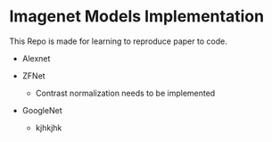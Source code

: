 # Imagenet Models Implementation

This Repo is made for learning to reproduce paper to code.
-  Alexnet
  
-  ZFNet
   -  Contrast normalization needs to be implemented
  -  GoogleNet
     -  kjhkjhk